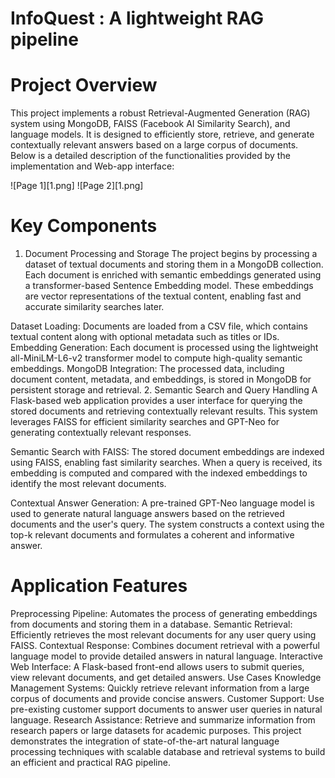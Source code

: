 # InfoQuest : A lightweight RAG pipeline

# Project Overview
This project implements a robust Retrieval-Augmented Generation (RAG) system using MongoDB, FAISS (Facebook AI Similarity Search), and language models. It is designed to efficiently store, retrieve, and generate contextually relevant answers based on a large corpus of documents. Below is a detailed description of the functionalities provided by the implementation and Web-app interface:

![Page 1][1.png]
![Page 2][1.png]


# Key Components
1. Document Processing and Storage
The project begins by processing a dataset of textual documents and storing them in a MongoDB collection. Each document is enriched with semantic embeddings generated using a transformer-based Sentence Embedding model. These embeddings are vector representations of the textual content, enabling fast and accurate similarity searches later.

Dataset Loading: Documents are loaded from a CSV file, which contains textual content along with optional metadata such as titles or IDs.
Embedding Generation: Each document is processed using the lightweight all-MiniLM-L6-v2 transformer model to compute high-quality semantic embeddings.
MongoDB Integration: The processed data, including document content, metadata, and embeddings, is stored in MongoDB for persistent storage and retrieval.
2. Semantic Search and Query Handling
A Flask-based web application provides a user interface for querying the stored documents and retrieving contextually relevant results. This system leverages FAISS for efficient similarity searches and GPT-Neo for generating contextually relevant responses.

Semantic Search with FAISS:
The stored document embeddings are indexed using FAISS, enabling fast similarity searches. When a query is received, its embedding is computed and compared with the indexed embeddings to identify the most relevant documents.

Contextual Answer Generation:
A pre-trained GPT-Neo language model is used to generate natural language answers based on the retrieved documents and the user's query. The system constructs a context using the top-k relevant documents and formulates a coherent and informative answer.

# Application Features
Preprocessing Pipeline: Automates the process of generating embeddings from documents and storing them in a database.
Semantic Retrieval: Efficiently retrieves the most relevant documents for any user query using FAISS.
Contextual Response: Combines document retrieval with a powerful language model to provide detailed answers in natural language.
Interactive Web Interface: A Flask-based front-end allows users to submit queries, view relevant documents, and get detailed answers.
Use Cases
Knowledge Management Systems: Quickly retrieve relevant information from a large corpus of documents and provide concise answers.
Customer Support: Use pre-existing customer support documents to answer user queries in natural language.
Research Assistance: Retrieve and summarize information from research papers or large datasets for academic purposes.
This project demonstrates the integration of state-of-the-art natural language processing techniques with scalable database and retrieval systems to build an efficient and practical RAG pipeline.